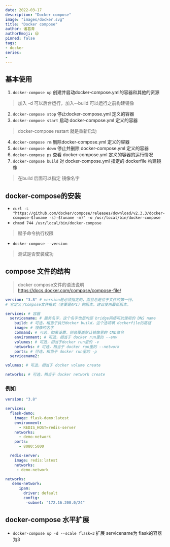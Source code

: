 ```yaml
---
date: 2022-03-17
description: "Docker compose"
image: "images/docker.svg"
title: "Docker compose"
author: 诸葛青
authorEmoji: 😃
pinned: false
tags:
- docker
series:
- 
---
```


## 基本使用
1. `docker-compose up` 创建并启动docker-compose.yml的容器和其他的资源
> 加入 -d 可以后台运行，加入--build 可以运行之前构建镜像
2. `docker-compose stop` 停止docker-compose.yml 定义的容器
3. `docker-compose start` 启动 docker-compose.yml 定义的容器
> docker-compose restart 就是重新启动 
4. `docker-compose rm` 删除docker-compose.yml 定义的容器
5. `docker-compose down` 停止并删除 docker-compose.yml 定义的容器
6. `docker-compose ps` 查看 docker-compose.yml 定义的容器的运行情况
7. `docker-compose build` 对 docker-compose.yml 指定的 dockerfile 构建镜像
> 在build 后面可以指定 镜像名字

## docker-compose的安装
* `curl -L "https://github.com/docker/compose/releases/download/v2.3.3/docker-compose-$(uname -s)-$(uname -m)" -o /usr/local/bin/docker-compose`
* `chmod 744 /usr/local/bin/docker-compose`
> 赋予命令执行权限
* `docker-compose --version`
> 测试是否安装成功

## compose 文件的结构
> docker compose文件的语法说明 https://docs.docker.com/compose/compose-file/
```yaml:docker-compose.yml
version: "3.8" # version是必须指定的，而且总是位于文件的第一行。 
# 它定义了Compose文件格式（主要是API）的版本。建议使用最新版本。

services: # 容器
  servicename: # 服务名字，这个名字也是内部 bridge网络可以使用的 DNS name
    build: # 可选，相当于执行docker build，这个选项填 dockerfile的路径
    image: # 镜像的名字
    command: # 可选，如果设置，则会覆盖默认镜像里的 CMD命令
    environment: # 可选，相当于 docker run里的 --env
    volumes: # 可选，相当于docker run里的 -v
    networks: # 可选，相当于 docker run里的 --network
    ports: # 可选，相当于 docker run里的 -p
  servicename2:

volumes: # 可选，相当于 docker volume create

networks: # 可选，相当于 docker network create
```

### 例如
```yaml:docker-compose.yml
version: "3.8"

services:
  flask-demo:
    image: flask-demo:latest
    environment:
      - REDIS_HOST=redis-server
    networks:
      - demo-network
    ports:
      - 8080:5000

  redis-server:
    image: redis:latest
    networks:
     - demo-network

networks:
   demo-network:
      ipam:
        driver: default
        config: 
         -subnet: "172.16.200.0/24"
```

## docker-compose 水平扩展

* `docker-compose up -d --scale flask=3` 扩展 servicename为 flask的容器为3 
> 
